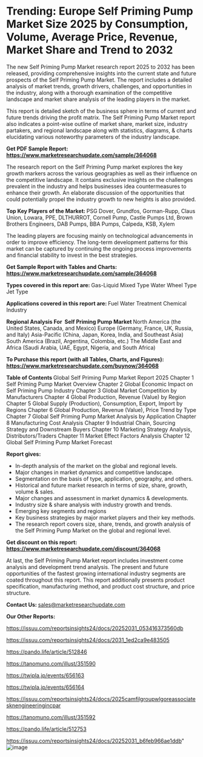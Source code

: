 # Trending: Europe Self Priming Pump Market Size 2025 by Consumption, Volume, Average Price, Revenue, Market Share and Trend to 2032

The new Self Priming Pump Market research report 2025 to 2032 has been released, providing comprehensive insights into the current state and future prospects of the Self Priming Pump Market. The report includes a detailed analysis of market trends, growth drivers, challenges, and opportunities in the industry, along with a thorough examination of the competitive landscape and market share analysis of the leading players in the market.

This report is detailed sketch of the business sphere in terms of current and future trends driving the profit matrix. The Self Priming Pump Market report also indicates a point-wise outline of market share, market size, industry partakers, and regional landscape along with statistics, diagrams, &amp; charts elucidating various noteworthy parameters of the industry landscape.

<strong><b>Get PDF Sample Report: <a href=https://www.marketresearchupdate.com/sample/364068>https://www.marketresearchupdate.com/sample/364068</a></b></strong>

The research report on the Self Priming Pump market explores the key growth markers across the various geographies as well as their influence on the competitive landscape. It contains exclusive insights on the challenges prevalent in the industry and helps businesses idea countermeasures to enhance their growth. An elaborate discussion of the opportunities that could potentially propel the industry growth to new heights is also provided.

<strong><b>Top Key Players of the Market:
</b></strong>PSG Dover, Grundfos, Gorman-Rupp, Claus Union, Lowara, PPE, DLTHURROT, Cornell Pump, Castle Pumps Ltd, Brown Brothers Engineers, DAB Pumps, BBA Pumps, Calpeda, KSB, Xylem<strong><b>
</b></strong>

The leading players are focusing mainly on technological advancements in order to improve efficiency. The long-term development patterns for this market can be captured by continuing the ongoing process improvements and financial stability to invest in the best strategies.

<strong><b>Get Sample Report with Tables and Charts: <a href=https://www.marketresearchupdate.com/sample/364068>https://www.marketresearchupdate.com/sample/364068</a></b></strong>

<strong><b>Types covered in this report are:
</b></strong>Gas-Liquid Mixed Type
Water Wheel Type
Jet Type<strong><b>
</b></strong>

<strong><b>Applications covered in this report are:
</b></strong>Fuel
Water Treatment
Chemical Industry<strong><b>
</b></strong>

<strong><b>Regional Analysis For  Self Priming Pump Market</b></strong><strong><b>
</b></strong>North America (the United States, Canada, and Mexico)
Europe (Germany, France, UK, Russia, and Italy)
Asia-Pacific (China, Japan, Korea, India, and Southeast Asia)
South America (Brazil, Argentina, Colombia, etc.)
The Middle East and Africa (Saudi Arabia, UAE, Egypt, Nigeria, and South Africa)

<strong><b>To Purchase this report (with all Tables, Charts, and Figures): <a href=https://www.marketresearchupdate.com/buynow/364068>https://www.marketresearchupdate.com/buynow/364068</a></b></strong>

<strong><b>Table of Contents</b></strong><strong><b>
</b></strong>Global Self Priming Pump Market Report 2025
Chapter 1 Self Priming Pump Market Overview
Chapter 2 Global Economic Impact on Self Priming Pump Industry
Chapter 3 Global Market Competition by Manufacturers
Chapter 4 Global Production, Revenue (Value) by Region
Chapter 5 Global Supply (Production), Consumption, Export, Import by Regions
Chapter 6 Global Production, Revenue (Value), Price Trend by Type
Chapter 7 Global Self Priming Pump Market Analysis by Application
Chapter 8 Manufacturing Cost Analysis
Chapter 9 Industrial Chain, Sourcing Strategy and Downstream Buyers
Chapter 10 Marketing Strategy Analysis, Distributors/Traders
Chapter 11 Market Effect Factors Analysis
Chapter 12 Global Self Priming Pump Market Forecast

<strong><b>Report gives:</b></strong>

- In-depth analysis of the market on the global and regional levels.
- Major changes in market dynamics and competitive landscape.
- Segmentation on the basis of type, application, geography, and others.
- Historical and future market research in terms of size, share, growth, volume &amp; sales.
- Major changes and assessment in market dynamics &amp; developments.
- Industry size &amp; share analysis with industry growth and trends.
- Emerging key segments and regions
- Key business strategies by major market players and their key methods.
- The research report covers size, share, trends, and growth analysis of the Self Priming Pump Market on the global and regional level.

<strong><b>Get discount on this report: <a href=https://www.marketresearchupdate.com/discount/364068>https://www.marketresearchupdate.com/discount/364068</a></b></strong>

At last, the Self Priming Pump Market report includes investment come analysis and development trend analysis. The present and future opportunities of the fastest growing international industry segments are coated throughout this report. This report additionally presents product specification, manufacturing method, and product cost structure, and price structure.

<strong><b>Contact Us:
</b></strong>sales@marketresearchupdate.com

<strong>Our Other Reports:</strong>

<a href=https://issuu.com/reportsinsights24/docs/20252031_053416373560db>https://issuu.com/reportsinsights24/docs/20252031_053416373560db</a>

<a href=https://issuu.com/reportsinsights24/docs/2031_1ed2ca9e483505>https://issuu.com/reportsinsights24/docs/2031_1ed2ca9e483505</a>

<a href=https://pando.life/article/512846>https://pando.life/article/512846</a>

<a href=https://tanomuno.com/illust/351590>https://tanomuno.com/illust/351590</a>

<a href=https://twipla.jp/events/656163>https://twipla.jp/events/656163</a>

<a href=https://twipla.jp/events/656164>https://twipla.jp/events/656164</a>

<a href=https://issuu.com/reportsinsights24/docs/2025camfilgroupwlgoreassociatesknengineeringincpar>https://issuu.com/reportsinsights24/docs/2025camfilgroupwlgoreassociatesknengineeringincpar</a>

<a href=https://tanomuno.com/illust/351592>https://tanomuno.com/illust/351592</a>

<a href=https://pando.life/article/512753>https://pando.life/article/512753</a>

<a href=https://issuu.com/reportsinsights24/docs/20252031_b6feb966ae1ddb>https://issuu.com/reportsinsights24/docs/20252031_b6feb966ae1ddb</a>"
![image](https://github.com/user-attachments/assets/0aecf504-b31c-4376-b350-6cb2efd0c64e)
